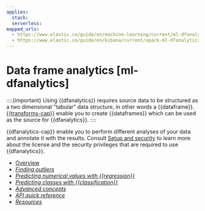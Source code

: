 ```yaml
---
applies:
  stack:
  serverless:
mapped_urls:
  - https://www.elastic.co/guide/en/machine-learning/current/ml-dfanalytics.html
  - https://www.elastic.co/guide/en/kibana/current/xpack-ml-dfanalytics.html
---
```


# Data frame analytics [ml-dfanalytics]

::::{important}
Using {{dfanalytics}} requires source data to be structured as a two dimensional "tabular" data structure, in other words a {{dataframe}}. [{{transforms-cap}}](../transforms.md) enable you to create {{dataframes}} which can be used as the source for {{dfanalytics}}.
::::

{{dfanalytics-cap}} enable you to perform different analyses of your data and annotate it with the results. Consult [Setup and security](setting-up-machine-learning.md) to learn more about the license and the security privileges that are required to use {{dfanalytics}}.

* [Overview](data-frame-analytics/ml-dfa-overview.md)
* [*Finding outliers*](data-frame-analytics/ml-dfa-finding-outliers.md)
* [*Predicting numerical values with {{regression}}*](data-frame-analytics/ml-dfa-regression.md)
* [*Predicting classes with {{classification}}*](data-frame-analytics/ml-dfa-classification.md)
* [*Advanced concepts*](data-frame-analytics/ml-dfa-concepts.md)
* [*API quick reference*](data-frame-analytics/ml-dfanalytics-apis.md)
* [*Resources*](data-frame-analytics/ml-dfa-resources.md)
